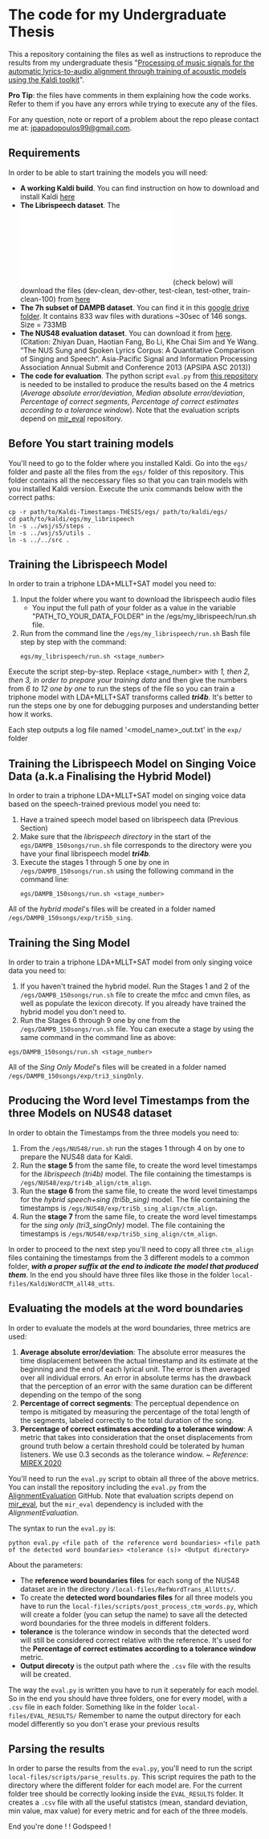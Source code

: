 # The code for my Undergraduate Thesis

This a repository containing the files as well as instructions to reproduce the results from my undergraduate thesis "[Processing of music signals for the automatic lyrics-to-audio alignment through training of acoustic models using the Kaldi toolkit](https://drive.google.com/file/d/16PppY9zV_qT3lcRtUNAxycq1r3aaYSqk/view?usp=sharing)".

**Pro Tip**: the files have comments in them explaining how the code works. Refer to them if you have any errors while trying to execute any of the files. 

For any question, note or report of a problem about the repo please contact me at: [jpapadopoulos99@gmail.com](jpapadopoulos99@gmail.com).

## Requirements

In order to be able to start training the models you will need:
- **A working Kaldi build**. You can find instruction on how to download and install Kaldi [here](https://kaldi-asr.org/doc/install.html)
- **The Librispeech dataset**. The ![run.sh](egs/my_librispeech/s5/run.sh) (check below) will download the files (dev-clean, dev-other, test-clean, test-other, train-clean-100) from [here](https://www.openslr.org/12/)
- **The 7h subset of DAMPB dataset**. You can find it in this [google drive folder](https://drive.google.com/drive/folders/1--AX8PACKG1zzusrQnMszdvCD82uQ09r?usp=sharing). It contains 833 wav files with durations ~30sec of 146 songs. Size = 733MB
- **The NUS48 evaluation dataset**. You can download it from [here](https://drive.google.com/drive/folders/12pP9uUl0HTVANU3IPLnumTJiRjPtVUMx).
(Citation: 
Zhiyan Duan, Haotian Fang, Bo Li, Khe Chai Sim and Ye Wang. “The NUS Sung and Spoken Lyrics Corpus: A Quantitative Comparison of Singing and Speech“. Asia-Pacific Signal and Information Processing Association Annual Submit and Conference 2013 (APSIPA ASC 2013))
- **The code for evaluation**. The python script `eval.py` from [this repository](https://github.com/georgid/AlignmentEvaluation) is needed to be installed to produce the results based on the 4 metrics (*Average absolute error/deviation*, *Median absolute error/deviation*, *Percentage of correct segments*, *Percentage of correct estimates according to a tolerance window*). Note that the evaluation scripts depend on [mir_eval](https://github.com/craffel/mir_eval) repository.  

## Before You start training models
You'll need to go to the folder where you installed Kaldi. Go into the `egs/` folder and paste all the files from the `egs/` folder of this repository. This folder contains all the neccessary files so that you can train models with you installed Kaldi version. Execute the unix commands below with the correct paths:
```
cp -r path/to/Kaldi-Timestamps-THESIS/egs/ path/to/kaldi/egs/
cd path/to/kaldi/egs/my_librispeech
ln -s ../wsj/s5/steps .
ln -s ../wsj/s5/utils .
ln -s ../../src .
```

## Training the Librispeech Model
In order to train a triphone LDA+MLLT+SAT model you need to:
1. Input the folder where you want to download the librispeech audio files
    - You input the full path of your folder as a value in the variable "PATH_TO_YOUR_DATA_FOLDER" in the /egs/my_librispeech/run.sh file.
2. Run from the command line the ```/egs/my_librispeech/run.sh``` Bash file step by step with the command:
    ```
    egs/my_librispeech/run.sh <stage_number>
    ```
Execute the script step-by-step. Replace <stage_number> with *1, then 2, then 3, in order to prepare your training data* and then give the numbers from *6 to 12 one by one* to run the steps of the file so you can train a triphone model with LDA+MLLT+SAT transforms called ***tri4b***. 
It's better to run the steps one by one for debugging purposes and understanding better how it works.


Each step outputs a log file named '<model_name>_out.txt' in the ```exp/``` folder

## Training the Librispeech Model on Singing Voice Data (a.k.a Finalising the Hybrid Model)
In order to train a triphone LDA+MLLT+SAT model on singing voice data based on the speech-trained previous model you need to:
1. Have a trained speech model based on librispeech data (Previous Section)
2. Make sure that the *librispeech directory* in the start of the ```egs/DAMPB_150songs/run.sh``` file corresponds to the directory were you have your final librispeech model ***tri4b***.
3. Execute the stages 1 through 5 one by one in ```/egs/DAMPB_150songs/run.sh``` using the following command in the command line:
    ```
    egs/DAMPB_150songs/run.sh <stage_number>
    ```

All of the *hybrid model*'s files will be created in a folder named ```/egs/DAMPB_150songs/exp/tri5b_sing```.
## Training the Sing Model
In order to train a triphone LDA+MLLT+SAT model from only singing voice data you need to:
1. If you haven't trained the hybrid model. Run the Stages 1 and 2 of the ```/egs/DAMPB_150songs/run.sh``` file to create the mfcc and cmvn files, as well as populate the lexicon direcoty. If you already have trained the hybrid model you don't need to.
2. Run the Stages 6 through 9 one by one from the ```/egs/DAMPB_150songs/run.sh``` file. You can execute a stage by using the same command in the command line as above:
```
egs/DAMPB_150songs/run.sh <stage_number>
```
All of the *Sing Only Model*'s files will be created in a folder named ```/egs/DAMPB_150songs/exp/tri3_singOnly```.


## Producing the Word level Timestamps from the three Models on NUS48 dataset
In order to obtain the Timestamps from the three models you need to:
1. From the ```/egs/NUS48/run.sh``` run the stages 1 through 4 on by one to prepare the NUS48 data for Kaldi.
2. Run the **stage 5** from the same file, to create the word level timestamps for the *librispeech (tri4b)* model. The file containing the timestamps is ```/egs/NUS48/exp/tri4b_align/ctm_align```. 
3. Run the **stage 6** from the same file, to create the word level timestamps for the *hybrid speech+sing (tri5b_sing)* model. The file containing the timestamps is ```/egs/NUS48/exp/tri5b_sing_align/ctm_align```.
4. Run the **stage 7** from the same file, to create the word level timestamps for the *sing only (tri3_singOnly)* model. The file containing the timestamps is ```/egs/NUS48/exp/tri5b_sing_align/ctm_align```.

In order to proceed to the next step you'll need to copy all three ```ctm_align``` files containing the timestamps from the 3 different models to a common folder, ***with a proper suffix at the end to indicate the model that produced them***. In the end you should have three files like those in the folder `local-files/KaldiWordCTM_all48_utts`.

## Evaluating the models at the word boundaries
In order to evaluate the models at the word boundaries, three metrics are used:
1. **Average absolute error/deviation**: The absolute error measures the time displacement between the actual timestamp and its estimate at the beginning and the end of each lyrical unit. The error is then averaged over all individual errors. An error in absolute terms has the drawback that the perception of an error with the same duration can be different depending on the tempo of the song
2. **Percentage of correct segments**:  The perceptual dependence on tempo is mitigated by measuring the percentage of the total length of the segments, labeled correctly to the total duration of the song.
3. **Percentage of correct estimates according to a tolerance window**: A metric that takes into consideration that the onset displacements from ground truth below a certain threshold could be tolerated by human listeners. We use 0.3 seconds as the tolerance window.
~ *Reference*: [MIREX 2020](https://www.music-ir.org/mirex/wiki/2020:Lyrics_Transcription)

You'll need to run the `eval.py` script to obtain all three of the above metrics. You can install the repository including the `eval.py` from the [AlignmentEvaluation](https://github.com/georgid/AlignmentEvaluation) GitHub. Note that evaluation scripts depend on [mir_eval](https://github.com/craffel/mir_eval/), but the `mir_eval` dependency is included with the *AlignmentEvaluation*.

The syntax to run the `eval.py` is:

`python eval.py <file path of the reference word boundaries> <file path of the detected word boundaries> <tolerance (s)> <Output directory>`

About the parameters:
- The **reference word boundaries files** for each song of the NUS48 dataset are in the directory `/local-files/RefWordTrans_AllUtts/`.
- To create the **detected word boundaries files** for all three models you have to run the `local-files/scripts/post_process_ctm_words.py`, which will create a folder (you can setup the name) to save all the detected word boundaries for the three models in different folders.
- **tolerance** is the tolerance window in seconds that the detected word will still be considered correct relative with the reference. It's used for the **Percentage of correct estimates according to a tolerance window** metric.
- **Output direcoty** is the output path where the `.csv` file with the results will be created.

The way the `eval.py` is written you have to run it seperately for each model. 
So in the end you should have three folders, one for every model, with a `.csv` file in each folder. 
Something like in the folder `local-files/EVAL_RESULTS/`
Remember to name the output directory for each model differently so you don't erase your previous results

## Parsing the results
In order to parse the results from the `eval.py`, you'll need to run the script `local-files/scripts/parse_results.py`.
This script requires the path to the directory where the different folder for each model are. For the current folder tree should be correctly looking inside the `EVAL_RESULTS` folder. 
It creates a `.csv` file with all the useful statistcs (mean, standard deviation, min value, max value) for every metric and for each of the three models.

End you're done ! !
Godspeed !
